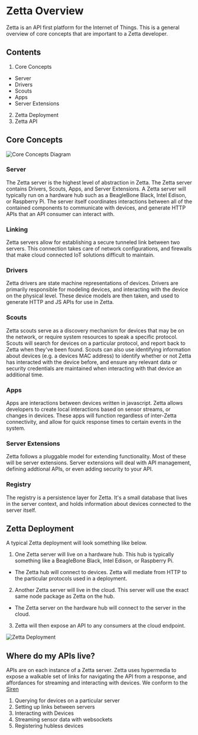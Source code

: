 # Zetta Overview

Zetta is an API first platform for the Internet of Things. This is a general overview of core concepts that are important to a Zetta developer. 

## Contents

1. Core Concepts
  - Server
  - Drivers
  - Scouts
  - Apps
  - Server Extensions
2. Zetta Deployment
3. Zetta API

## Core Concepts

![Core Concepts Diagram](/images/reference/zetta-core-concepts.png)

### Server

The Zetta server is the highest level of abstraction in Zetta. The Zetta server contains Drivers, Scouts, Apps, and Server Extensions. A Zetta server will typically run on a hardware hub such as a BeagleBone Black, Intel Edison, or Raspberry Pi. The server itself coordinates interactions between all of the contained components to communicate with devices, and generate HTTP APIs that an API consumer can interact with. 

### Linking

Zetta servers allow for establishing a secure tunneled link between two servers. This connection takes care of network configurations, and firewalls that make cloud connected IoT solutions difficult to maintain. 

### Drivers

Zetta drivers are state machine representations of devices. Drivers are primarily responsible for modeling devices, and interacting with the device on the physical level. These device models are then taken, and used to generate HTTP and JS APIs for use in Zetta.

### Scouts

Zetta scouts serve as a discovery mechanism for devices that may be on the network, or require system resources to speak a specific protocol. Scouts will search for devices on a particular protocol, and report back to Zetta when they've been found. Scouts can also use identifying information about devices (e.g. a devices MAC address) to identify whether or not Zetta has interacted with the device before, and ensure any relevant data or security credentials are maintained when interacting with that device an additional time. 

### Apps

Apps are interactions between devices written in javascript. Zetta allows developers to create local interactions based on sensor streams, or changes in devices. These apps will function regardless of inter-Zetta connectivity, and allow for quick response times to certain events in the system.

### Server Extensions

Zetta follows a pluggable model for extending functionality. Most of these will be server extensions. Server extensions will deal with API management, defining addtional APIs, or even adding security to your API.

### Registry

The registry is a persistence layer for Zetta. It's a small database that lives in the server context, and holds information about devices connected to the server itself.

## Zetta Deployment

A typical Zetta deployment will look something like below.

1.  One Zetta server will live on a hardware hub. This hub is typically something like a BeagleBone Black, Intel Edison, or Raspberry Pi.
  - The Zetta hub will connect to devices. Zetta will mediate from HTTP to the particular protocols used in a deployment.
2.  Another Zetta server will live in the cloud. This server will use the exact same node package as Zetta on the hub.
  - The Zetta server on the hardware hub will connect to the server in the cloud.
3. Zetta will then expose an API to any consumers at the cloud endpoint.


![Zetta Deployment](/images/reference/zetta-deployment.png)

## Where do my APIs live?

APIs are on each instance of a Zetta server. Zetta uses hypermedia to expose a walkable set of links for navigating the API from a response, and affordances for streaming and interacting with devices. We conform to the [Siren](http://sirenspec.org/)

1. Querying for devices on a particular server
2. Setting up links between servers
3. Interacting with Devices
4. Streaming sensor data with websockets
5. Registering hubless devices
